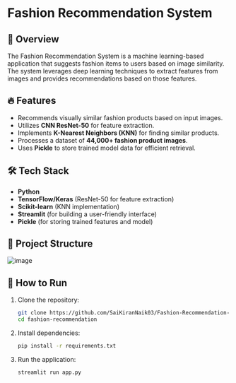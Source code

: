 # Fashion Recommendation System

## 🚀 Overview
The Fashion Recommendation System is a machine learning-based application that suggests fashion items to users based on image similarity. The system leverages deep learning techniques to extract features from images and provides recommendations based on those features.

## 🔥 Features  
- Recommends visually similar fashion products based on input images.  
- Utilizes **CNN ResNet-50** for feature extraction.  
- Implements **K-Nearest Neighbors (KNN)** for finding similar products.  
- Processes a dataset of **44,000+ fashion product images**.  
- Uses **Pickle** to store trained model data for efficient retrieval.  

## 🛠️ Tech Stack  
- **Python**  
- **TensorFlow/Keras** (ResNet-50 for feature extraction)  
- **Scikit-learn** (KNN implementation)  
- **Streamlit** (for building a user-friendly interface)  
- **Pickle** (for storing trained features and model)  

## 📂 Project Structure 
![image](https://github.com/user-attachments/assets/7959dc93-1282-4075-9130-87971a28b38a)


## 🚀 How to Run  
1. Clone the repository:  
   ```bash
   git clone https://github.com/SaiKiranNaik03/Fashion-Recommendation-System
   cd fashion-recommendation
   ```
2. Install dependencies:
    ```bash
   pip install -r requirements.txt
    ```
3. Run the application:
    ```bash
   streamlit run app.py
    ```
   

